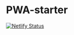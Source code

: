 # PWA-starter 

[![Netlify Status](https://api.netlify.com/api/v1/badges/3c44fa30-d022-459c-bb7c-3fcd8bc58df2/deploy-status)](https://app.netlify.com/sites/interval-timer-pwa/deploys)
